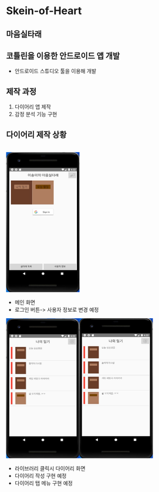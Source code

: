 # Skein-of-Heart
## 마음실타래
## 코틀린을 이용한 안드로이드 앱 개발

* 안드로이드 스튜디오 툴을 이용해 개발

## 제작 과정
1. 다이어리 앱 제작
2. 감정 분석 기능 구현

## 다이어리 제작 상황
<br/>
<img src="image/메인.JPG" width="200px" height="380px"></img>

* 메인 화면
* 로그인 버튼-> 사용자 정보로 변경 예정

<img src="image/다이어리1.JPG" width="200px" height="380px"></img><img src="image/다이어리2.JPG" width="200px" height="380px"></img>

* 라이브러리 클릭시 다이어리 화면
* 다이어리 작성 구현 예정
* 다이어리 탭 메뉴 구현 예정
